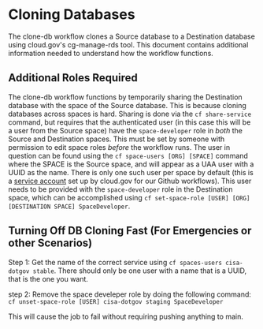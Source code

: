 # Cloning Databases
The clone-db workflow clones a Source database to a Destination database using cloud.gov's cg-manage-rds tool. This document contains additional information needed to understand how the workflow functions.

## Additional Roles Required
The clone-db workflow functions by temporarily sharing the Destination database with the space of the Source database. This is because cloning databases across spaces is hard. Sharing is done via the `cf share-service` command, but requires that the authenticated user (in this case this will be a user from the Source space) have the `space-developer` role in *both* the Source and Destination spaces. This must be set by someone with permission to edit space roles *before* the workflow runs. The user in question can be found using the `cf space-users [ORG] [SPACE]` command where the SPACE is the Source space, and will appear as a UAA user with a UUID as the name. There is only one such user per space by default (this is a [service account](https://cloud.gov/docs/services/cloud-gov-service-account/) set up by cloud.gov for our Github workflows). This user needs to be provided with the `space-developer` role in the Destination space, which can be accomplished using `cf set-space-role [USER] [ORG] [DESTINATION SPACE] SpaceDeveloper`.

## Turning Off DB Cloning Fast (For Emergencies or other Scenarios)
Step 1:
Get the name of the correct service using `cf spaces-users cisa-dotgov stable`. There should only be one user with a name that is a UUID, that is the one you want.

step 2:
Remove the space develeper role by doing the following command:
`cf unset-space-role [USER] cisa-dotgov staging SpaceDeveloper`

This will cause the job to fail without requiring pushing anything to main.
